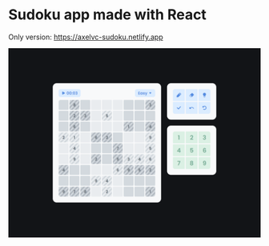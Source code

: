 # Sudoku app made with React

Only version: https://axelvc-sudoku.netlify.app

![Preview](./preview.png)
